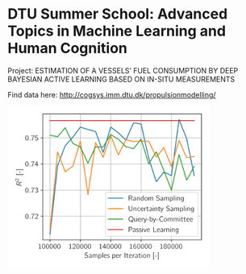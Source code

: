 # DTU Summer School: Advanced Topics in Machine Learning and Human Cognition
Project:
ESTIMATION OF A VESSELS’ FUEL CONSUMPTION BY DEEP BAYESIAN ACTIVE LEARNING BASED ON IN-SITU MEASUREMENTS

Find data here: http://cogsys.imm.dtu.dk/propulsionmodelling/

<img src="activelearnp.png" width="400">
